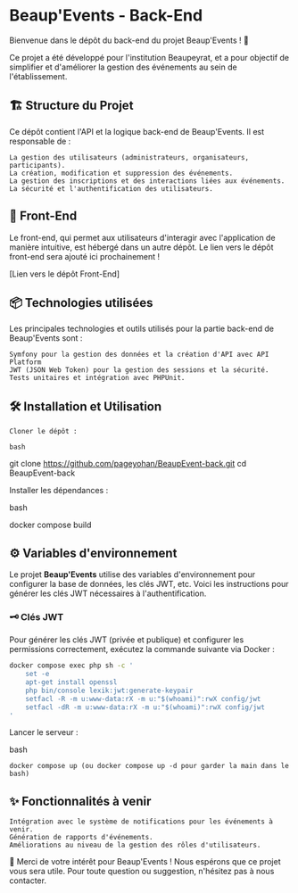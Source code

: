# Beaup'Events - Back-End

Bienvenue dans le dépôt du back-end du projet Beaup'Events ! 🚀

Ce projet a été développé pour l'institution Beaupeyrat, et a pour objectif de simplifier et d'améliorer la gestion des événements au sein de l'établissement.
## 🏗️ Structure du Projet

Ce dépôt contient l'API et la logique back-end de Beaup'Events. Il est responsable de :

    La gestion des utilisateurs (administrateurs, organisateurs, participants).
    La création, modification et suppression des événements.
    La gestion des inscriptions et des interactions liées aux événements.
    La sécurité et l'authentification des utilisateurs.

## 🚀 Front-End

Le front-end, qui permet aux utilisateurs d'interagir avec l'application de manière intuitive, est hébergé dans un autre dépôt. Le lien vers le dépôt front-end sera ajouté ici prochainement !

[Lien vers le dépôt Front-End]
## 📦 Technologies utilisées

Les principales technologies et outils utilisés pour la partie back-end de Beaup'Events sont :

    Symfony pour la gestion des données et la création d'API avec API Platform
    JWT (JSON Web Token) pour la gestion des sessions et la sécurité.
    Tests unitaires et intégration avec PHPUnit.

## 🛠️ Installation et Utilisation

    Cloner le dépôt :

    bash

git clone https://github.com/pageyohan/BeaupEvent-back.git
cd BeaupEvent-back

Installer les dépendances :

bash

docker compose build

## ⚙️ Variables d'environnement

Le projet **Beaup'Events** utilise des variables d'environnement pour configurer la base de données, les clés JWT, etc. Voici les instructions pour générer les clés JWT nécessaires à l'authentification.

### 🗝️ Clés JWT

Pour générer les clés JWT (privée et publique) et configurer les permissions correctement, exécutez la commande suivante via Docker :

```bash
docker compose exec php sh -c '
    set -e
    apt-get install openssl
    php bin/console lexik:jwt:generate-keypair
    setfacl -R -m u:www-data:rX -m u:"$(whoami)":rwX config/jwt
    setfacl -dR -m u:www-data:rX -m u:"$(whoami)":rwX config/jwt
'
``` 

Lancer le serveur :

bash

    docker compose up (ou docker compose up -d pour garder la main dans le bash)

## ✨ Fonctionnalités à venir

    Intégration avec le système de notifications pour les événements à venir.
    Génération de rapports d'événements.
    Améliorations au niveau de la gestion des rôles d'utilisateurs.


🎉 Merci de votre intérêt pour Beaup'Events ! Nous espérons que ce projet vous sera utile. Pour toute question ou suggestion, n'hésitez pas à nous contacter.